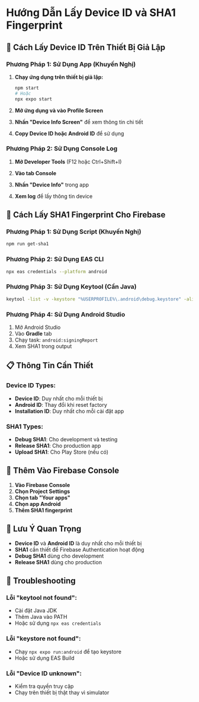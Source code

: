# Hướng Dẫn Lấy Device ID và SHA1 Fingerprint

## 📱 Cách Lấy Device ID Trên Thiết Bị Giả Lập

### Phương Pháp 1: Sử Dụng App (Khuyến Nghị)

1. **Chạy ứng dụng trên thiết bị giả lập:**
   ```bash
   npm start
   # Hoặc
   npx expo start
   ```

2. **Mở ứng dụng và vào Profile Screen**

3. **Nhấn "Device Info Screen"** để xem thông tin chi tiết

4. **Copy Device ID hoặc Android ID** để sử dụng

### Phương Pháp 2: Sử Dụng Console Log

1. **Mở Developer Tools** (F12 hoặc Ctrl+Shift+I)

2. **Vào tab Console**

3. **Nhấn "Device Info"** trong app

4. **Xem log** để lấy thông tin device

## 🔑 Cách Lấy SHA1 Fingerprint Cho Firebase

### Phương Pháp 1: Sử Dụng Script (Khuyến Nghị)

```bash
npm run get-sha1
```

### Phương Pháp 2: Sử Dụng EAS CLI

```bash
npx eas credentials --platform android
```

### Phương Pháp 3: Sử Dụng Keytool (Cần Java)

```bash
keytool -list -v -keystore "%USERPROFILE%\.android\debug.keystore" -alias androiddebugkey -storepass android -keypass android
```

### Phương Pháp 4: Sử Dụng Android Studio

1. Mở Android Studio
2. Vào **Gradle** tab
3. Chạy task: `android:signingReport`
4. Xem SHA1 trong output

## 📋 Thông Tin Cần Thiết

### Device ID Types:
- **Device ID**: Duy nhất cho mỗi thiết bị
- **Android ID**: Thay đổi khi reset factory
- **Installation ID**: Duy nhất cho mỗi cài đặt app

### SHA1 Types:
- **Debug SHA1**: Cho development và testing
- **Release SHA1**: Cho production app
- **Upload SHA1**: Cho Play Store (nếu có)

## 🔧 Thêm Vào Firebase Console

1. **Vào Firebase Console**
2. **Chọn Project Settings**
3. **Chọn tab "Your apps"**
4. **Chọn app Android**
5. **Thêm SHA1 fingerprint**

## 📝 Lưu Ý Quan Trọng

- **Device ID** và **Android ID** là duy nhất cho mỗi thiết bị
- **SHA1** cần thiết để Firebase Authentication hoạt động
- **Debug SHA1** dùng cho development
- **Release SHA1** dùng cho production

## 🚀 Troubleshooting

### Lỗi "keytool not found":
- Cài đặt Java JDK
- Thêm Java vào PATH
- Hoặc sử dụng `npx eas credentials`

### Lỗi "keystore not found":
- Chạy `npx expo run:android` để tạo keystore
- Hoặc sử dụng EAS Build

### Lỗi "Device ID unknown":
- Kiểm tra quyền truy cập
- Chạy trên thiết bị thật thay vì simulator 